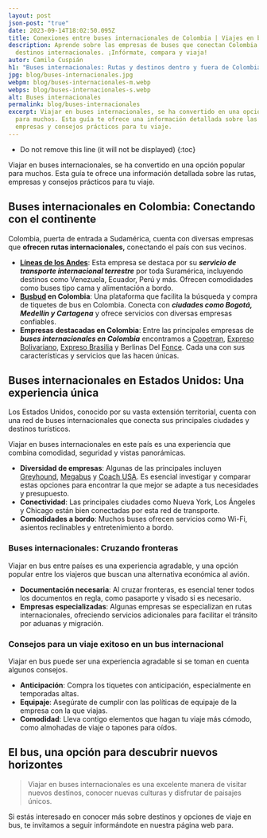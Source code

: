 ```yaml
---
layout: post
json-post: "true"
date: 2023-09-14T18:02:50.095Z
title: Conexiones entre buses internacionales de Colombia | Viajes en bus
description: Aprende sobre las empresas de buses que conectan Colombia con
  destinos internacionales. ¡Infórmate, compara y viaja!
autor: Camilo Cuspián
h1: "Buses internacionales: Rutas y destinos dentro y fuera de Colombia"
jpg: blog/buses-internacionales.jpg
webpm: blog/buses-internacionales-m.webp
webps: blog/buses-internacionales-s.webp
alt: Buses internacionales
permalink: blog/buses-internacionales
excerpt: Viajar en buses internacionales, se ha convertido en una opción popular
  para muchos. Esta guía te ofrece una información detallada sobre las rutas,
  empresas y consejos prácticos para tu viaje.
---
```

* Do not remove this line (it will not be displayed)
  {:toc}

Viajar en buses internacionales, se ha convertido en una opción popular para muchos. Esta guía te ofrece una información detallada sobre las rutas, empresas y consejos prácticos para tu viaje.

## Buses internacionales en Colombia: Conectando con el continente

Colombia, puerta de entrada a Sudamérica, cuenta con diversas empresas que **ofrecen rutas internacionales,** conectando el país con sus vecinos.

* **[Líneas de los Andes](https://www.bing.com/ck/a?!&&p=6fb5d699a3bae90aJmltdHM9MTY5MjgzNTIwMCZpZ3VpZD0xYzkzOTAzNi0wODdiLTZkODAtMWY4Zi04MzQxMDlkNDZjYmYmaW5zaWQ9NTQ4NA&ptn=3&hsh=3&fclid=1c939036-087b-6d80-1f8f-834109d46cbf&u=a1aHR0cHM6Ly93d3cuYmluZy5jb20vYWxpbmsvbGluaz91cmw9aHR0cHMlM2ElMmYlMmZsaW5lYXNkZWxvc2FuZGVzLmNvbSUyZiZzb3VyY2U9c2VycC1sb2NhbCZoPXU1dmJjakhNTDdROUpuTUh5NlYwdWo2JTJma3BXTkY4em52eVlOQ3JHWiUyZm5RJTNkJnA9bHdfZ2J0JmlnPTFBQ0M5QTk4RUMxNDQ2ODM5MUI4MDVFNUQ3OUE4M0YyJnlwaWQ9WU44MDQxeDExNzY4OTc4NTI2NjQwMjkwNTc4&ntb=1)**: Esta empresa se destaca por su ***servicio de transporte internacional terrestre*** por toda Suramérica, incluyendo destinos como Venezuela, Ecuador, Perú y más. Ofrecen comodidades como buses tipo cama y alimentación a bordo.
* **[Busbud](https://www.bing.com/aclick?ld=e8ZDvQ4F7gBDlLILzpYl9lbjVUCUymKg1LrYzUI1wb7ZJfsu0d3R-HuJMxRoGnyzhmxeKvwnNUyC9WgkQg_ESpa4DW9dWk-Uj2nBX03mWJkrkGg-YfJ7AYV8Bw6nEpYRf6BerBFWk9vJmOfox8p9BqHJ7Cfty9ZEVsYwuKKSXIDCClaSXqogg_mQodiyBw5aFOp02aNg&u=aHR0cHMlM2ElMmYlMmZ3d3cuYnVzYnVkLmNvbSUyZmVzLTQxOSUyZiUzZm1zY2xraWQlM2QxNjVlZDM4MjZhOWUxNDg0YTkwOWI3NjU1N2NhZTBjYiUyNnV0bV9zb3VyY2UlM2RiaW5nJTI2dXRtX21lZGl1bSUzZGNwYyUyNnV0bV9jYW1wYWlnbiUzZGJyYW5kLWVzJTI2dXRtX3Rlcm0lM2RidXNidWQlMjZ1dG1fY29udGVudCUzZEJ1c2J1ZA&rlid=165ed3826a9e1484a909b76557cae0cb&ntb=1) en Colombia**: Una plataforma que facilita la búsqueda y compra de tiquetes de bus en Colombia. Conecta con ***ciudades como Bogotá, Medellín y Cartagena*** y ofrece servicios con diversas empresas confiables.
* **Empresas destacadas en Colombia**: Entre las principales empresas de ***buses internacionales en Colombia*** encontramos a [Copetran](https://www.bing.com/ck/a?!&&p=ac63a240dc127f51JmltdHM9MTY5MjgzNTIwMCZpZ3VpZD0xYzkzOTAzNi0wODdiLTZkODAtMWY4Zi04MzQxMDlkNDZjYmYmaW5zaWQ9NTE5MA&ptn=3&hsh=3&fclid=1c939036-087b-6d80-1f8f-834109d46cbf&psq=Copetran&u=a1aHR0cHM6Ly93d3cuY29wZXRyYW4uY29tLw&ntb=1), [Expreso Bolivariano](https://www.bing.com/ck/a?!&&p=7a2250f747efd83bJmltdHM9MTY5MjgzNTIwMCZpZ3VpZD0xYzkzOTAzNi0wODdiLTZkODAtMWY4Zi04MzQxMDlkNDZjYmYmaW5zaWQ9NTE5OA&ptn=3&hsh=3&fclid=1c939036-087b-6d80-1f8f-834109d46cbf&psq=*+Expreso+Bolivariano&u=a1aHR0cHM6Ly93d3cuYm9saXZhcmlhbm8uY29tLmNvLw&ntb=1), [Expreso Brasilia](https://www.bing.com/ck/a?!&&p=937db3fead9021ebJmltdHM9MTY5MjgzNTIwMCZpZ3VpZD0xYzkzOTAzNi0wODdiLTZkODAtMWY4Zi04MzQxMDlkNDZjYmYmaW5zaWQ9NTE4OQ&ptn=3&hsh=3&fclid=1c939036-087b-6d80-1f8f-834109d46cbf&psq=*+Expreso+Brasilia&u=a1aHR0cHM6Ly93d3cuZXhwcmVzb2JyYXNpbGlhLmNvbS8&ntb=1) y Berlinas Del [Fonce](https://www.bing.com/ck/a?!&&p=bb43666cf772c3c7JmltdHM9MTY5MjgzNTIwMCZpZ3VpZD0xYzkzOTAzNi0wODdiLTZkODAtMWY4Zi04MzQxMDlkNDZjYmYmaW5zaWQ9NTE4NQ&ptn=3&hsh=3&fclid=1c939036-087b-6d80-1f8f-834109d46cbf&psq=Fonce&u=a1aHR0cHM6Ly9mb25jZXAuZ292LmNvLw&ntb=1). Cada una con sus características y servicios que las hacen únicas.

## Buses internacionales en Estados Unidos: Una experiencia única

Los Estados Unidos, conocido por su vasta extensión territorial, cuenta con una red de buses internacionales que conecta sus principales ciudades y destinos turísticos. 

Viajar en buses internacionales en este país es una experiencia que combina comodidad, seguridad y vistas panorámicas.

* **Diversidad de empresas**: Algunas de las principales incluyen [Greyhound](https://www.bing.com/ck/a?!&&p=0bcd6c8cc7ea395aJmltdHM9MTY5MjgzNTIwMCZpZ3VpZD0xYzkzOTAzNi0wODdiLTZkODAtMWY4Zi04MzQxMDlkNDZjYmYmaW5zaWQ9NTIxMQ&ptn=3&hsh=3&fclid=1c939036-087b-6d80-1f8f-834109d46cbf&psq=Greyhound&u=a1aHR0cHM6Ly93d3cuZ3JleWhvdW5kLmNvbS8&ntb=1), [Megabus](https://www.bing.com/ck/a?!&&p=e3b1d587a3890ec8JmltdHM9MTY5MjgzNTIwMCZpZ3VpZD0xYzkzOTAzNi0wODdiLTZkODAtMWY4Zi04MzQxMDlkNDZjYmYmaW5zaWQ9NTIwNQ&ptn=3&hsh=3&fclid=1c939036-087b-6d80-1f8f-834109d46cbf&psq=Megabus&u=a1aHR0cHM6Ly93d3cubWVnYWJ1cy5nb3YuY28v&ntb=1) y [Coach USA](https://www.bing.com/ck/a?!&&p=567689244d67121aJmltdHM9MTY5MjgzNTIwMCZpZ3VpZD0xYzkzOTAzNi0wODdiLTZkODAtMWY4Zi04MzQxMDlkNDZjYmYmaW5zaWQ9NTI3OQ&ptn=3&hsh=3&fclid=1c939036-087b-6d80-1f8f-834109d46cbf&psq=Coach+USA&u=a1aHR0cHM6Ly93d3cuY29hY2h1c2EuY29tLw&ntb=1). Es esencial investigar y comparar estas opciones para encontrar la que mejor se adapte a tus necesidades y presupuesto.
* **Conectividad**: Las principales ciudades como Nueva York, Los Ángeles y Chicago están bien conectadas por esta red de transporte.
* **Comodidades a bordo**: Muchos buses ofrecen servicios como Wi-Fi, asientos reclinables y entretenimiento a bordo.

### Buses internacionales: Cruzando fronteras

Viajar en bus entre países es una experiencia agradable, y una opción popular entre los viajeros que buscan una alternativa económica al avión.  

* **Documentación necesaria**: Al cruzar fronteras, es esencial tener todos los documentos en regla, como pasaporte y visado si es necesario.
* **Empresas especializadas**: Algunas empresas se especializan en rutas internacionales, ofreciendo servicios adicionales para facilitar el tránsito por aduanas y migración.

### Consejos para un viaje exitoso en un bus internacional

Viajar en bus puede ser una experiencia agradable si se toman en cuenta algunos consejos.

* **Anticipación**: Compra los tiquetes con anticipación, especialmente en temporadas altas.
* **Equipaje**: Asegúrate de cumplir con las políticas de equipaje de la empresa con la que viajas.
* **Comodidad**: Lleva contigo elementos que hagan tu viaje más cómodo, como almohadas de viaje o tapones para oídos.

## El bus, una opción para descubrir nuevos horizontes

> Viajar en buses internacionales es una excelente manera de visitar nuevos destinos, conocer nuevas culturas y disfrutar de paisajes únicos.

Si estás interesado en conocer más sobre destinos y opciones de viaje en bus, te invitamos a seguir informándote en nuestra página web para.